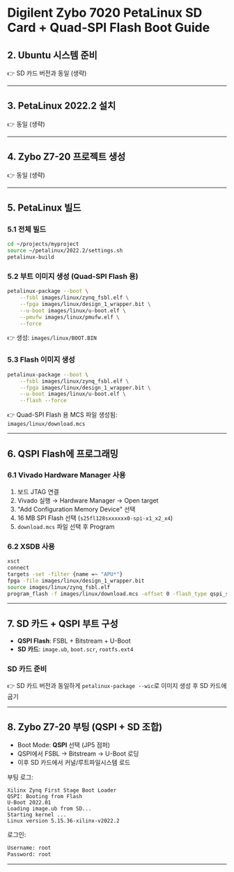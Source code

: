 # Digilent Zybo 7020 PetaLinux SD Card + Quad-SPI Flash Boot Guide

## 2. Ubuntu 시스템 준비

👉 SD 카드 버전과 동일 (생략)

------------------------------------------------------------------------

## 3. PetaLinux 2022.2 설치

👉 동일 (생략)

------------------------------------------------------------------------

## 4. Zybo Z7-20 프로젝트 생성

👉 동일 (생략)

------------------------------------------------------------------------

## 5. PetaLinux 빌드

### 5.1 전체 빌드

``` bash
cd ~/projects/myproject
source ~/petalinux/2022.2/settings.sh
petalinux-build
```

### 5.2 부트 이미지 생성 (Quad-SPI Flash 용)

``` bash
petalinux-package --boot \
    --fsbl images/linux/zynq_fsbl.elf \
    --fpga images/linux/design_1_wrapper.bit \
    --u-boot images/linux/u-boot.elf \
    --pmufw images/linux/pmufw.elf \
    --force
```

👉 생성: `images/linux/BOOT.BIN`

### 5.3 Flash 이미지 생성

``` bash
petalinux-package --boot \
    --fsbl images/linux/zynq_fsbl.elf \
    --fpga images/linux/design_1_wrapper.bit \
    --u-boot images/linux/u-boot.elf \
    --flash --force
```

👉 Quad-SPI Flash 용 MCS 파일 생성됨:\
`images/linux/download.mcs`

------------------------------------------------------------------------

## 6. QSPI Flash에 프로그래밍

### 6.1 Vivado Hardware Manager 사용

1.  보드 JTAG 연결
2.  Vivado 실행 → Hardware Manager → Open target
3.  "Add Configuration Memory Device" 선택
4.  16 MB SPI Flash 선택 (`s25fl128sxxxxxx0-spi-x1_x2_x4`)
5.  `download.mcs` 파일 선택 후 Program

### 6.2 XSDB 사용

``` bash
xsct
connect
targets -set -filter {name =~ "APU*"} 
fpga -file images/linux/design_1_wrapper.bit
source images/linux/zynq_fsbl.elf
program_flash -f images/linux/download.mcs -offset 0 -flash_type qspi_single -verify
```

------------------------------------------------------------------------

## 7. SD 카드 + QSPI 부트 구성

-   **QSPI Flash**: FSBL + Bitstream + U-Boot
-   **SD 카드**: `image.ub`, `boot.scr`, `rootfs.ext4`

### SD 카드 준비

👉 SD 카드 버전과 동일하게 `petalinux-package --wic`로 이미지 생성 후 SD
카드에 굽기

------------------------------------------------------------------------

## 8. Zybo Z7-20 부팅 (QSPI + SD 조합)

-   Boot Mode: **QSPI** 선택 (JP5 점퍼)
-   QSPI에서 FSBL → Bitstream → U-Boot 로딩
-   이후 SD 카드에서 커널/루트파일시스템 로드

부팅 로그:

    Xilinx Zynq First Stage Boot Loader
    QSPI: Booting from Flash
    U-Boot 2022.01
    Loading image.ub from SD...
    Starting kernel ...
    Linux version 5.15.36-xilinx-v2022.2

로그인:

``` bash
Username: root
Password: root
```

------------------------------------------------------------------------
